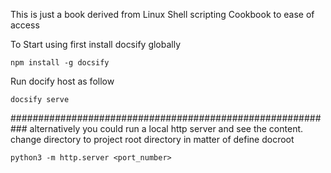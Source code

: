 This is just a book derived from Linux Shell scripting Cookbook to ease of access 

To Start using first install docsify globally
```
npm install -g docsify
```
Run docify host as follow 
```
docsify serve
```

###########################################################
alternatively you could run a local http server and see the content. change directory to project root directory in matter of define docroot
```
python3 -m http.server <port_number>
```

